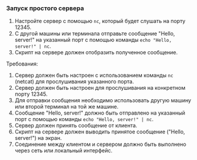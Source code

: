 
### Запуск простого сервера

1. Настройте сервер с помощью `nc`, который будет слушать на порту 12345.
2. С другой машины или терминала отправьте сообщение "Hello, server!" на указанный порт с помощью команды `echo "Hello, server!" | nc`.
3. Скрипт на сервере должен отобразить полученное сообщение.

Требования:
1. Сервер должен быть настроен с использованием команды `nc` (netcat) для прослушивания указанного порта. 
2. Сервер должен быть настроен для прослушивания на конкретном порту 12345. 
3. Для отправки сообщения необходимо использовать другую машину или второй терминал на той же машине. 
4. Сообщение "Hello, server!" должно быть отправлено на указанный порт с помощью команды `echo "Hello, server!" | nc`. 
5. Сервер должен принять сообщение от клиента. 
6. Скрипт на сервере должен выводить принятое сообщение ("Hello, server!") на экран. 
7. Соединение между клиентом и сервером должно быть выполнено через сеть или локальный интерфейс.